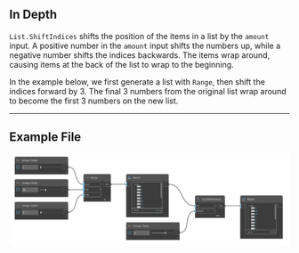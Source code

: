## In Depth
`List.ShiftIndices` shifts the position of the items in a list by the `amount` input. A positive number in the `amount` input shifts the numbers up, while a negative number shifts the indices backwards. The items wrap around, causing items at the back of the list to wrap to the beginning. 

In the example below, we first generate a list with `Range`, then shift the indices forward by 3. The final 3 numbers from the original list wrap around to become the first 3 numbers on the new list.
___
## Example File

![List.ShiftIndices](./DSCore.List.ShiftIndices_img.jpg)